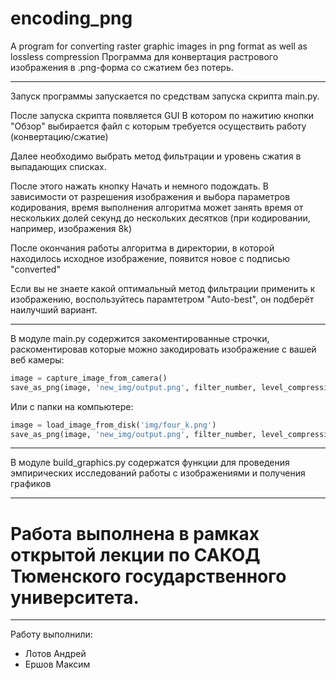 # encoding_png
A program for converting raster graphic images in png format as well as lossless compression
Программа для конвертация растрового изображения в .png-форма со сжатием без потерь.
** **

Запуск программы запускается по средствам запуска скрипта main.py.

После запуска скрипта появляется GUI В котором по нажитию кнопки "Обзор" выбирается файл с которым требуется осуществить работу (конвертацию/сжатие)

Далее необходимо выбрать метод фильтрации и уровень сжатия в выпадающих списках.

После этого нажать кнопку Начать и немного подождать. В зависимости от разрешения изображения и выбора параметров кодирования, время выполнения алгоритма может занять время от нескольких долей секунд до нескольких десятков (при кодировании, например, изображения 8k)

После окончания работы алгоритма в директории, в которой находилось исходное изображение, появится новое с подписью "converted"

Если вы не знаете какой оптимальный метод фильтрации применить к изображению, воспользуйтесь парамтетром "Auto-best", он подберёт наилучший вариант.

** **

В модуле main.py содержится закоментированные строчки, раскоментировав которые можно закодировать изображение с вашей веб камеры:
```python
image = capture_image_from_camera()
save_as_png(image, 'new_img/output.png', filter_number, level_compression) # уровни передаются индексами
```

Или с папки на компьютере:
```python
image = load_image_from_disk('img/four_k.png')
save_as_png(image, 'new_img/output.png', filter_number, level_compression) # уровни передаются индексами
```


** **

В модуле build_graphics.py содержатся функции для проведения эмпирических исследований работы с изображениями и получения графиков


** **

# Работа выполнена в рамках открытой лекции по САКОД Тюменского государственного университета.

** **

Работу выполнили:

* Лотов Андрей
* Ершов Максим
